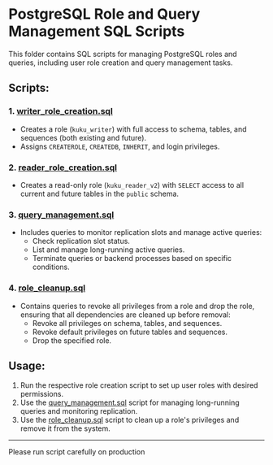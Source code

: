 # PostgreSQL Role and Query Management SQL Scripts

This folder contains SQL scripts for managing PostgreSQL roles and queries, including user role creation and query management tasks.

## Scripts:

### 1. **[writer_role_creation.sql](writer_role_creation.sql)**

- Creates a role (`kuku_writer`) with full access to schema, tables, and sequences (both existing and future).
- Assigns `CREATEROLE`, `CREATEDB`, `INHERIT`, and login privileges.

### 2. **[reader_role_creation.sql](reader_role_creation.sql)**

- Creates a read-only role (`kuku_reader_v2`) with `SELECT` access to all current and future tables in the `public` schema.

### 3. **[query_management.sql](query_management.sql)**

- Includes queries to monitor replication slots and manage active queries:
  - Check replication slot status.
  - List and manage long-running active queries.
  - Terminate queries or backend processes based on specific conditions.

### 4. **[role_cleanup.sql](role_cleanup.sql)**

- Contains queries to revoke all privileges from a role and drop the role, ensuring that all dependencies are cleaned up before removal:
  - Revoke all privileges on schema, tables, and sequences.
  - Revoke default privileges on future tables and sequences.
  - Drop the specified role.

## Usage:

1. Run the respective role creation script to set up user roles with desired permissions.
2. Use the [query_management.sql](query_management.sql) script for managing long-running queries and monitoring replication.
3. Use the [role_cleanup.sql](role_cleanup.sql) script to clean up a role's privileges and remove it from the system.

---

Please run script carefully on production
